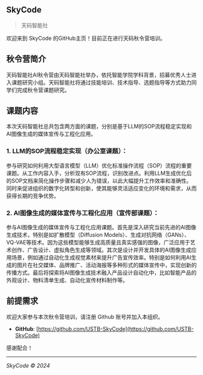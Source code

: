 ## SkyCode 

> 天码智能社

欢迎来到 SkyCode 的GitHub主页！目前正在进行天码秋令营培训。

## 秋令营简介

天码智能社AI秋令营由天码智能社举办，依托智能学院学科背景，招募优秀人士进入课题研究小组。天码智能社将通过技能培训、技术指导、选题指导等方式助力同学们完成秋令营课题研究。

## 课题内容

本次天码智能社总共包含两方面的课题，分别是基于LLM的SOP流程稳定实现和AI图像生成的媒体宣传与工程化应用。

### 1. LLM的SOP流程稳定实现（办公室课题）：

参与研究如何利用大型语言模型（LLM）优化标准操作流程（SOP）流程的重要课题。从工作内容入手，分析现有SOP流程，识别改进点。利用LLM生成优化后的SOP文档来简化操作步骤和减少人为错误，以此大幅提升工作效率和准确性。同时来促进组织的数字化转型和创新，使其能够灵活适应变化的环境和需求，从而获得长期的竞争优势。

### 2. AI图像生成的媒体宣传与工程化应用（宣传部课题）：

参与AI图像生成的媒体宣传与工程化应用课题。首先是深入研究当前先进的AI图像生成技术，特别是如扩散模型（Diffusion Models）、生成对抗网络（GANs）、VQ-VAE等技术。因为这些模型能够生成高质量且真实感强的图像，广泛应用于艺术创作、广告设计、虚拟角色生成等领域。其次是设计并开发具体的AI图像生成应用场景，例如通过自动化生成视觉素材来提升广告宣传效率。特别是如何利用AI生成的图片在社交媒体、品牌推广、活动海报等多种形式的媒体宣传中，实现创新的传播方式。最后将探索将AI图像生成技术融入产品设计自动化中，比如智能产品的外观设计、物料清单生成、自动化宣传材料制作等。

## 前提需求

欢迎大家参与本次秋令营培训，请注册 Github 账号并加入本组织。

- **GitHub**: [https://github.com/USTB-SkyCode](https://github.com/USTB-SkyCode)


感谢配合！

---

_SkyCode © 2024_

